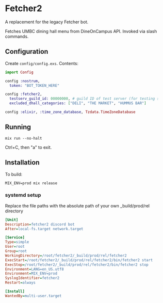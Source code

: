 # Fetcher2

A replacement for the legacy Fetcher bot.

Fetches UMBC dining hall menu from DineOnCampus API. Invoked via slash commands.

## Configuration

Create `config/config.exs`. Contents:

```elixir
import Config

config :nostrum,
  token: "BOT_TOKEN_HERE"

config :fetcher2,
  testserv_guild_id: 00000000, # guild ID of test server (for testing slash commands)
  excluded_dhall_categories: ["DELI", "THE MARKET", "HUMMUS BAR"]

config :elixir, :time_zone_database, Tzdata.TimeZoneDatabase
```

## Running

```
mix run --no-halt
```

Ctrl+C, then "a" to exit.

## Installation

To build:
```
MIX_ENV=prod mix release
```

### systemd setup

Replace the file paths with the absolute path of your own _build/prod/rel directory

```ini
[Unit]
Description=fetcher2 discord bot
After=local-fs.target network.target

[Service]
Type=simple
User=root
Group=root
WorkingDirectory=/root/fetcher2/_build/prod/rel/fetcher2
ExecStart=/root/fetcher2/_build/prod/rel/fetcher2/bin/fetcher2 start
ExecStop=/root/fetcher2/_build/prod/rel/fetcher2/bin/fetcher2 stop
Environment=LANG=en_US.utf8
Environment=MIX_ENV=prod
SyslogIdentifier=fetcher2
Restart=always

[Install]
WantedBy=multi-user.target
```
